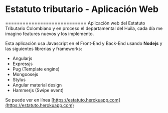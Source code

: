 # Estatuto tributario - Aplicación Web
============================
Aplicación web del Estatuto Tributario Colombiano y en proceso el departamental del Huila, cada día me imagino features nuevos y los implemento.

Esta aplicación usa Javascript en el Front-End y Back-End usando **Nodejs** y las siguientes librerias y frameworks:
* Angularjs
* Expressjs
* Pug (Template engine)
* Mongoosejs
* Stylus
* Angular material design
* Hammerjs (Swipe event)

Se puede ver en línea [https://estatuto.herokuapp.com](https://estatuto.herokuapp.com)

